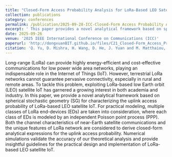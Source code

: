 ```yaml
---
title: "Closed-Form Access Probability Analysis for LoRa-Based LEO Satellite IoT"
collection: publications
category: conferences
permalink: /publication/2025-09-28-ICC-Closed-Form Access Probability Analysis for LoRa-Based LEO Satellite IoT-number-20
excerpt: ' This paper provides a novel analytical framework based on spherical stochastic geometry (SG) for characterizing the uplink access probability of LoRa-based LEO satellite IoT.'
date: 2025-09-26
venue: '2025 IEEE International Conference on Communications (ICC)'
paperurl: 'http://dongxuanBIT.github.io/files/C21_Closed-Form_Access_Probability_Analysis_for_LoRa-Based_LEO_Satellite_IoT.pdf'
citation: 'Q. Yu, D. Mishra, H. Wang, D. He, J. Yuan and M. Matthaiou, &quot;Closed-Form Access Probability Analysis for LoRa-Based LEO Satellite IoT,&quot; in <i>Proc. 2025 IEEE International Conference on Communications (ICC)</i>, Montreal, QC, Canada, 2025, pp. 3193-3199.'
---
```


Long-range (LoRa) can provide highly energy-efficient and cost-effective communications for low power wide area networks, playing an indispensable role in the Internet of Things (IoT). However, terrestrial LoRa networks cannot guarantee pervasive connectivity, especially in rural and remote areas. To tackle this problem, exploiting LoRa-based low Earth orbit (LEO) satellite IoT has garnered a growing interest in both academia and industry. In this paper, we provide a novel analytical framework based on spherical stochastic geometry (SG) for characterizing the uplink access probability of LoRa-based LEO satellite IoT. For practical modeling, multiple classes of LoRa end-devices (EDs) are taken into consideration, where each class of EDs is modeled by an independent Poisson point process (PPP). Both the channel characteristics of near-Earth satellite communications and the unique features of LoRa network are considered to derive closed-form analytical expressions for the uplink access probability. Numerical simulations validate the accuracy of our theoretical analysis and provide insightful guidelines for the practical design and implementation of LoRa-based LEO satellite IoT.
